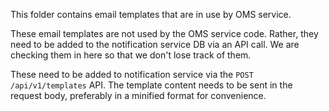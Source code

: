 This folder contains email templates that are in use by OMS service.

These email templates are not used by the OMS service code. Rather, they need to be added to the notification service
DB via an API call. We are checking them in here so that we don't lose track of them.

These need to be added to notification service via the `POST /api/v1/templates` API. The template content needs to be sent in the request body, preferably in a minified
format for convenience.
